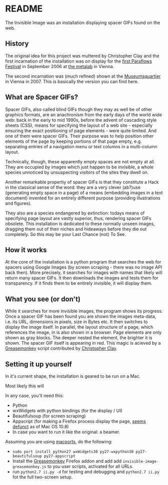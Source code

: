README
==

The Invisible Image was an installation displaying spacer GIFs found on the web.

History
--

The original idea for this project was muttered by Christopher Clay
and the first incarnation of the installation was on display for the
[first Paraflows Festival](http://2006.paraflows.at/) in September
2006 at [the metalab](http://metalab.at) in Vienna.

The second incarnation was (much refined) shown at the
[Museumsquartier](http://www.mqw.at/) in Vienna in 2007. This is
basically the version you can find here.


What are Spacer GIFs?
--

Spacer GIFs, also called blind GIFs though they may as well be of
other graphics formats, are an anachronism from the early days of the
world wide web: back in the early to mid 1990s, before the advent of
cascading style sheets (CSS), means for specifying the layout of a web
site - especially ensuring the exact positioning of page
elements - were quite limited. And one of them were spacer GIFs.
Their purpose was to help position other elements of the page by
keeping portions of that page empty, e.g. separating entries of a
navigation menu or text columns in a multi-column layout.

Technically, though, these apparently empty spaces are not empty at
all. They are occupied by images which just happen to be invisible, a
whole species unnoticed by unsuspecting visitors of the sites they
dwell on.

Another remarkable propertiy of spacer GIFs is that they constitute a
Hack in the classical sense of the word: they are a very clever
(ab?)use (generating empty space in a page) of a means (embedding
images in a text document) invented for an entirely different purpose
(providing illustrations and figures).

They also are a species endangered by extinction: todays means of
specifying page layout are vastly superior, thus, rendering spacer
GIFs obsolete. This installation is dedicated to these normally unseen
images, dragging them out of their niches and hideaways before they
die out completely. So this may be your Last Chance (not) To See.


How it works
--

At the core of the installation is a python program that searches the
web for spacers using Google Images (by screen scraping - there was no
image API back then). More precisely, it searches for images with
names that likely will return many spacer GIFs. It then downloads the
images and tests them for transparency. If it finds them to be
entirely invisible, it will display them.


What you see (or don't)
--

While it searches for more invisible images, the program shows its
progress. Once a spacer GIF has been found you are shown the images
meta-data, i.e. its URL, dimensions in pixels, size in Bytes etc. It
then switches to display the image itself. In parallel, the layout
structure of a page, which references the image, in is also shown in a
browser. Page elements are only shown as gray blocks. The deeper
nested the element, the brighter it is shown. The spacer GIF itself is
appearing in red. This magic is acieved by a
[Greasemonkey](https://addons.mozilla.org/en-US/firefox/addon/greasemonkey/)
script contributed by [Christopher Clay](https://twitter.com/c3o).

Setting it up yourself
--

In it's current shape, the installation is geared to be run on a Mac.


Most likely this will

In any case, you'll need this:

* Python
* wxWidgets with python bindings (for the display / UI)
* Beautifulsoup (for screen scraping)
* Appscript (for making a Firefox process display the page, [seems defunct](http://appscript.sourceforge.net/status.html) as of Mac OS 10.8)
* In case you want to run it like the original: a beamer.

Assuming you are using [macports](http://macports.org/), do the following:

* `sudo port install python27 wxWidgets30 py27-wxpython30 py27-beautifulsoup py27-appscript`
* Install the [Greasemonkey](https://addons.mozilla.org/en-US/firefox/addon/greasemonkey/) Firefox addon and add add `invisible-image-greasemonkey.js` to you user scripts, activated for all URLs.
* run `python2.7 ii.py -d` for testing and debugging and `python2.7 ii.py` fot the full two-screen setup.
